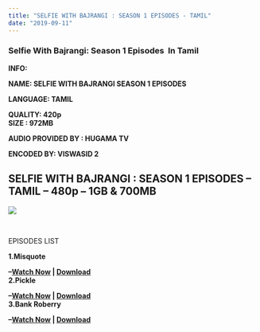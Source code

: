 ```yaml
---
title: "SELFIE WITH BAJRANGI : SEASON 1 EPISODES - TAMIL"
date: "2019-09-11"
---
```


### Selfie With Bajrangi: Season 1 Episodes  In Tamil

**INFO:**

**NAME: SELFIE WITH BAJRANGI SEASON 1 EPISODES** 

**LANGUAGE: TAMIL** 

**QUALITY: 420p**  
**SIZE : 972MB**

**AUDIO PROVIDED BY : HUGAMA TV**

**ENCODED BY: VISWASID 2**

## SELFIE WITH BAJRANGI : SEASON 1 EPISODES – TAMIL – 480p – 1GB & 700MB

[![](https://1.bp.blogspot.com/-KRxSOonvNq0/XXiubZLUJcI/AAAAAAAAASc/CBNDbAhYcx8_bm04MaMtobbwxS7g5BN-QCLcBGAsYHQ/s400/images{743f5b8356ac6bd7e474e1c5907aed99741a5cb6516fd7da8f518ac2976b07b4}2B{743f5b8356ac6bd7e474e1c5907aed99741a5cb6516fd7da8f518ac2976b07b4}25282{743f5b8356ac6bd7e474e1c5907aed99741a5cb6516fd7da8f518ac2976b07b4}2529.jpeg)](https://1.bp.blogspot.com/-KRxSOonvNq0/XXiubZLUJcI/AAAAAAAAASc/CBNDbAhYcx8_bm04MaMtobbwxS7g5BN-QCLcBGAsYHQ/s1600/images{743f5b8356ac6bd7e474e1c5907aed99741a5cb6516fd7da8f518ac2976b07b4}2B{743f5b8356ac6bd7e474e1c5907aed99741a5cb6516fd7da8f518ac2976b07b4}25282{743f5b8356ac6bd7e474e1c5907aed99741a5cb6516fd7da8f518ac2976b07b4}2529.jpeg)

[  
](https://1.bp.blogspot.com/-69JWao6zqjg/XXUjK2TNVLI/AAAAAAAAASE/6Nq-pHIb6pwA1f0jA6kCktXgixloBgBBQCLcBGAs/s1600/images{743f5b8356ac6bd7e474e1c5907aed99741a5cb6516fd7da8f518ac2976b07b4}2B{743f5b8356ac6bd7e474e1c5907aed99741a5cb6516fd7da8f518ac2976b07b4}25284{743f5b8356ac6bd7e474e1c5907aed99741a5cb6516fd7da8f518ac2976b07b4}2529.jpeg)

EPISODES LIST

**1.Misquote** 

 **–[Watch Now](https://clk.ink/r3cWJLaN) | [Download](https://gpmojo.com/q7qyOb)**  
**2.Pickle** 

**–[Watch Now](https://clk.ink/xABT8u) | [Download](https://gpmojo.com/CzDj0qy)**  
**3.Bank Roberry** 

**–[Watch Now](https://clk.ink/ym6NglMh) | [Download](https://gpmojo.com/PXDaI)**
